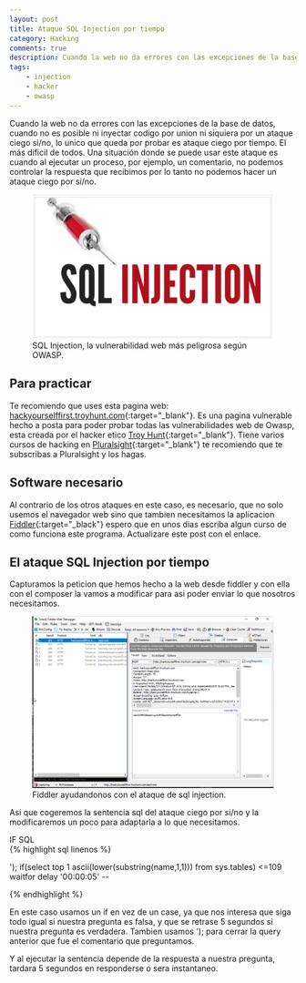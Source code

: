 ```yaml
---
layout: post
title: Ataque SQL Injection por tiempo
category: Hacking
comments: true
description: Cuando la web no da errores con las excepciones de la base de datos, cuando no es posible ni inyectar codigo por union ni siquiera por un ataque ciego si/no, lo unico que queda por probar es ataque ciego por tiempo. El más dificil de todos.
tags:
    - injection
    - hacker
    - owasp
---
```


Cuando la web no da errores con las excepciones de la base de datos, cuando no es posible ni inyectar codigo por union ni siquiera por un ataque ciego si/no, lo unico que queda por probar es ataque ciego por tiempo. El más dificil de todos.
Una situación donde se puede usar este ataque es cuando al ejecutar un proceso, por ejemplo, un comentario, no podemos controlar la respuesta que recibimos por lo tanto no podemos hacer un ataque ciego por si/no.

<figure>
<img alt="que es sql injection" class="img img-responsive" src="/resources/images/que-es-sql-injection/sql-injection.png"/>
<figcaption>
SQL Injection, la vulnerabilidad web más peligrosa según OWASP. 
</figcaption>
</figure>


## Para practicar

Te recomiendo que uses esta pagina web: [hackyourselffirst.troyhunt.com](http://hackyourselffirst.troyhunt.com){:target="_blank"}. Es una pagina vulnerable hecho a posta para poder probar todas las vulnerabilidades web de Owasp, esta creada por el hacker etico [Troy Hunt](https://www.troyhunt.com/){:target="_blank"}. 
Tiene varios cursos de hacking en [Pluralsight](https://app.pluralsight.com/library/){:target="_blank"} te recomiendo que te subscribas a Pluralsight y los hagas.

## Software necesario

Al contrario de los otros ataques en este caso, es necesario, que no solo usemos el navegador web sino que tambien necesitamos la aplicacion [Fiddler](http://www.telerik.com/fiddler){:target="_black"} espero que en unos dias escriba algun curso de como funciona este programa. Actualizare este post con el enlace.


## El ataque SQL Injection por tiempo

Capturamos la peticion que hemos hecho a la web desde fiddler y con ella con el composer la vamos a modificar para asi poder enviar lo que nosotros necesitamos.

<figure>
<img alt="web vulnerable a sql injection" class="img img-responsive" src="/resources/images/injection-time/injection-sql-time.png"/>
<figcaption>
Fiddler ayudandonos con el ataque de sql injection. 
</figcaption>
</figure>

Asi que cogeremos la sentencia sql del ataque ciego por si/no y la modificaremos un poco para adaptarla a lo que necesitamos.

<div class="env-header">IF SQL</div>
{% highlight sql linenos %}

'); if(select top 1 ascii(lower(substring(name,1,1))) from sys.tables) <=109 waitfor delay '00:00:05' --

{% endhighlight %}

En este caso usamos un if en vez de un case, ya que nos interesa que siga todo igual si nuestra pregunta es falsa, y que se retrase 5 segundos si nuestra pregunta es verdadera.
Tambien usamos '); para cerrar la query anterior que fue el comentario que preguntamos.

Y al ejecutar la sentencia depende de la respuesta a nuestra pregunta, tardara 5 segundos en responderse o sera instantaneo.



